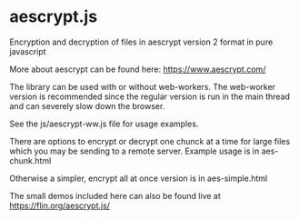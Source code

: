 # aescrypt.js
Encryption and decryption of files in aescrypt version 2 format in pure javascript

More about aescrypt can be found here: https://www.aescrypt.com/

The library can be used with or without web-workers.  The web-worker version is recommended since the regular version is run in the main thread and can severely slow down the browser.

See the js/aescrypt-ww.js file for usage examples.

There are options to encrypt or decrypt one chunck at a time for large files which you may be sending to a remote server.  Example usage is in aes-chunk.html

Otherwise a simpler, encrypt all at once version is in aes-simple.html

The small demos included here can also be found live at https://flin.org/aescrypt.js/
